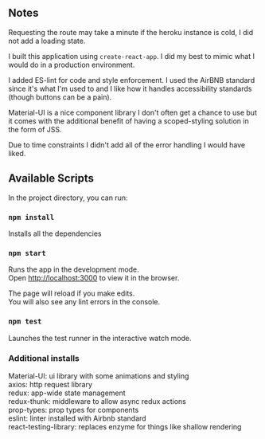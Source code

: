 ## Notes

Requesting the route may take a minute if the heroku instance is cold, I did not add a loading state.

I built this application using `create-react-app`.  I did my best to mimic what I would do in a production environment. 

I added ES-lint for code and style enforcement. I used the AirBNB standard since it's what I'm used to and I like how it handles accessibility standards (though buttons can be a pain).

Material-UI is a nice component library I don't often get a chance to use but it comes with the additional benefit of having a scoped-styling solution in the form of JSS.

Due to time constraints I didn't add all of the error handling I would have liked.

## Available Scripts

In the project directory, you can run:

### `npm install`

Installs all the dependencies

### `npm start`

Runs the app in the development mode.<br />
Open [http://localhost:3000](http://localhost:3000) to view it in the browser.

The page will reload if you make edits.<br />
You will also see any lint errors in the console.

### `npm test`

Launches the test runner in the interactive watch mode.


### Additional installs

Material-UI: ui library with some animations and styling  
axios: http request library  
redux: app-wide state management  
redux-thunk: middleware to allow async redux actions  
prop-types: prop types for components  
eslint: linter installed with Airbnb standard  
react-testing-library: replaces enzyme for things like shallow rendering  